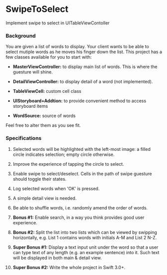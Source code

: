 # SwipeToSelect
Implement swipe to select in UITableViewContoller


### Background
You are given a list of words to display. Your client wants to be able to select mutiple words as he moves his finger down the list. This project has a few classes available for you to start with:

- <b>MasterViewController:</b> to display main list of words. This is where the guesture will shine.

- <b>DetailViewController:</b> to display detail of a word (not implemented).

- <b>TableViewCell:</b> custom cell class

- <b>UIStoryboard+Addtion:</b> to provide convenient method to access storyboard items

- <b>WordSource:</b> source of words

Feel free to alter them as you see fit.

### Specifications
1. Selected words will be highlighted with the left-most image: a filled circle indicates selection; empty circle otherwise.

2. Improve the experience of tapping the circle to select.

3. Enable swipe to select/deselect. Cells in the path of swipe guesture should toggle their states.

4. Log selected words when 'OK' is pressed.

5. A simple detail view is needed.

6. Be able to shuffle words, i.e. randomly amend the order of words.

7. <b>Bonus #1:</b> Enable search, in a way you think provides good user experience.

8. <b>Bonus #2:</b> Split the list into two lists which can be viewed by swipping horizontally, e.g. List 1 contains words with initials A-M and List 2 N-Z.

9. <b>Super Bonus #1:</b> Display a text input unit under the word so that a user can type text of any length (e.g. an example sentence) into it. Such text will be displayed in both main & detail view.

10. <b>Super Bonus #2:</b> Write the whole project in Swift 3.0+.
